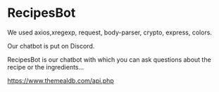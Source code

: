 # RecipesBot

We used axios,xregexp, request, body-parser, crypto, express, colors.

Our chatbot is put on Discord.

RecipesBot is our chatbot with which you can ask questions about the recipe or the ingredients...

https://www.themealdb.com/api.php
